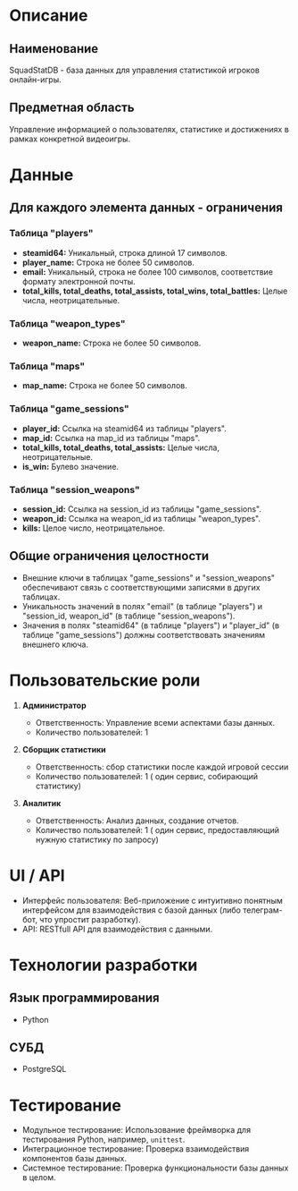 # Описание
## Наименование
SquadStatDB - база данных для управления статистикой игроков онлайн-игры.

## Предметная область
Управление информацией о пользователях, статистике и достижениях в рамках конкретной видеоигры.

# Данные
## Для каждого элемента данных - ограничения
### Таблица "players"

- **steamid64:** Уникальный, строка длиной 17 символов.
- **player_name:** Строка не более 50 символов.
- **email:** Уникальный, строка не более 100 символов, соответствие формату электронной почты.
- **total_kills, total_deaths, total_assists, total_wins, total_battles:** Целые числа, неотрицательные.

### Таблица "weapon_types"

- **weapon_name:** Строка не более 50 символов.

### Таблица "maps"

- **map_name:** Строка не более 50 символов.

### Таблица "game_sessions"

- **player_id:** Ссылка на steamid64 из таблицы "players".
- **map_id:** Ссылка на map_id из таблицы "maps".
- **total_kills, total_deaths, total_assists:** Целые числа, неотрицательные.
- **is_win:** Булево значение.

### Таблица "session_weapons"

- **session_id:** Ссылка на session_id из таблицы "game_sessions".
- **weapon_id:** Ссылка на weapon_id из таблицы "weapon_types".
- **kills:** Целое число, неотрицательное.

## Общие ограничения целостности
- Внешние ключи в таблицах "game_sessions" и "session_weapons" обеспечивают связь с соответствующими записями в других таблицах.
- Уникальность значений в полях "email" (в таблице "players") и "session_id, weapon_id" (в таблице "session_weapons").
- Значения в полях "steamid64" (в таблице "players") и "player_id" (в таблице "game_sessions") должны соответствовать значениям внешнего ключа.

# Пользовательские роли

1. **Администратор**
   - Ответственность: Управление всеми аспектами базы данных.
   - Количество пользователей: 1

2. **Сборщик статистики**
   - Ответственность:  сбор статистики после каждой игровой сессии
   - Количество пользователей: 1 ( один сервис, собирающий статистику)

3. **Аналитик**
   - Ответственность: Анализ данных, создание отчетов.
   - Количество пользователей: 1 ( один сервис, предоставляющий нужную статистику по запросу)

# UI / API 
- Интерфейс пользователя: Веб-приложение с интуитивно понятным интерфейсом для взаимодействия с базой данных (либо телеграм-бот, что упростит разработку).
- API: RESTfull API для взаимодействия с данными.

# Технологии разработки
## Язык программирования
- Python

## СУБД
- PostgreSQL

# Тестирование
- Модульное тестирование: Использование фреймворка для тестирования Python, например, `unittest`.
- Интеграционное тестирование: Проверка взаимодействия компонентов базы данных.
- Системное тестирование: Проверка функциональности базы данных в целом.
